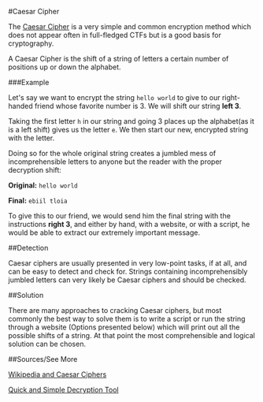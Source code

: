#Caesar Cipher

The [Caesar Cipher](http://en.wikipedia.org/wiki/Caesar_cipher) is a very simple and common encryption method which does not appear often in full-fledged CTFs but is a good basis for cryptography.

A Caesar Cipher is the shift of a string of letters a certain number of positions up or down the alphabet.

###Example

Let's say we want to encrypt the string `hello world` to give to our right-handed friend whose favorite number is 3.  We will shift our string **left 3**.

Taking the first letter `h` in our string and going 3 places up the alphabet(as it is a left shift) gives us the letter `e`. We then start our new, encrypted string with the letter.

Doing so for the whole original string creates a jumbled mess of incomprehensible letters to anyone but the reader with the proper decryption shift:

**Original:** `hello world`

**Final:**    `ebiil tloia`

To give this to our friend, we would send him the final string with the instructions **right 3**, and either by hand, with a website, or with a script, he would be able to extract our extremely important message.

##Detection

Caesar ciphers are usually presented in very low-point tasks, if at all, and can be easy to detect and check for.  Strings containing incomprehensibly jumbled letters can very likely be Caesar ciphers and should be checked.

##Solution

There are many approaches to cracking Caesar ciphers, but most commonly the best way to solve them is to write a script or run the string through a website (Options presented below) which will print out all the possible shifts of a string.  At that point the most comprehensible and logical solution can be chosen.

##Sources/See More

[Wikipedia and Caesar Ciphers](http://en.wikipedia.org/wiki/Caesar_cipher)

[Quick and Simple Decryption Tool](http://www.xarg.org/tools/caesar-cipher)

